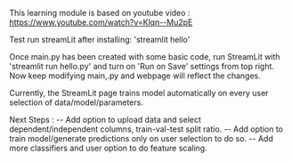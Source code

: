 This learning module is based on youtube video : https://www.youtube.com/watch?v=Klqn--Mu2pE

Test run streamLit after installing: 'streamlit hello'

Once main.py has been created with some basic code, run StreamLit with 'streamlit run hello.py' and turn on 'Run on Save' settings from top right. Now keep modifying main,.py and webpage will reflect the changes.

Currently, the StreamLit page trains model automatically on every user selection of data/model/parameters.

Next Steps :
-- Add option to upload data and select dependent/independent columns, train-val-test split ratio.
-- Add option to train model/generate predictions only on user selection to do so.
-- Add more classifiers and user option to do feature scaling.